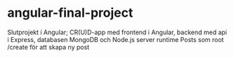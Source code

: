 # angular-final-project

Slutprojekt i Angular; CR(U)D-app med frontend i Angular, backend med api i Express, databasen MongoDB och Node.js server runtime
Posts som root
/create för att skapa ny post
